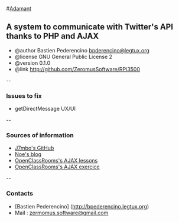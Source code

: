 #[Adamant](http://adamant.ga) 

## A system to communicate with Twitter's API thanks to PHP and AJAX
   
 * @author   Bastien Pederencino <bpderencino@legtux.org>
 * @license  GNU General Public License 2
 * @version  0.1.0
 * @link     http://github.com/ZeromusSoftware/RPi3500


--


### Issues to fix

* getDirectMessage UX/UI


--


### Sources of information

* [J7mbo's GitHub](https://github.com/J7mbo/twitter-api-php)
* [Noe's blog](http://noe-interactive.com/comment-integrer-la-nouvelle-api-twitter-1-1-en-php)
* [OpenClassRooms's AJAX lessons](https://openclassrooms.com/courses/un-chat-en-php-ajax)
* [OpenClassRooms's AJAX exercice](https://openclassrooms.com/courses/un-site-web-dynamique-avec-jquery/tp-le-tchat-en-ajax)


--

### Contacts

* [Bastien Pederencino] (http://bpederencino.legtux.org)
* Mail : zermomus.software@gmail.com


